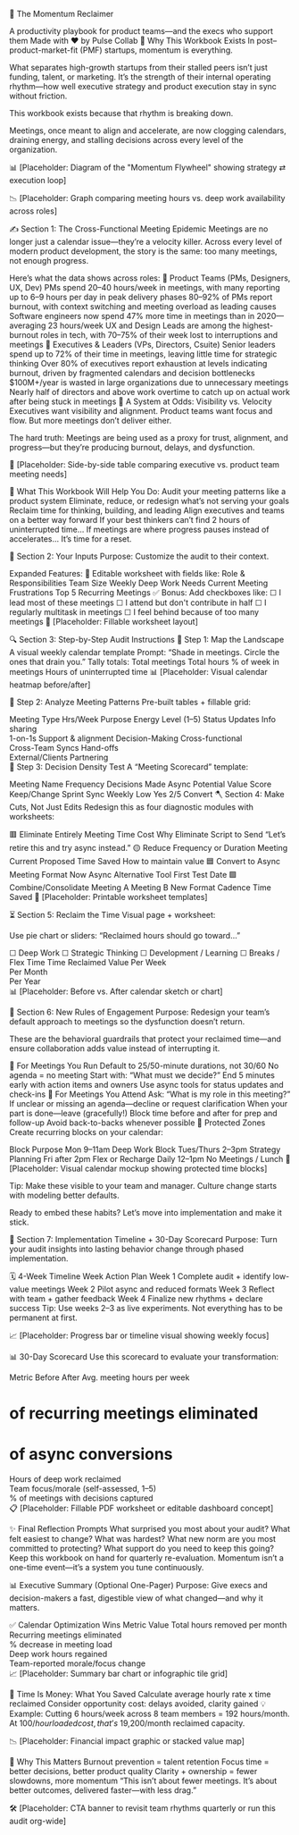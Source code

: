 📘 The Momentum Reclaimer

A productivity playbook for product teams—and the execs who support them
Made with ❤️ by Pulse Collab
👋 Why This Workbook Exists
In post–product-market-fit (PMF) startups, momentum is everything.

What separates high-growth startups from their stalled peers isn’t just funding, talent, or marketing. It’s the strength of their internal operating rhythm—how well executive strategy and product execution stay in sync without friction.

This workbook exists because that rhythm is breaking down.

Meetings, once meant to align and accelerate, are now clogging calendars, draining energy, and stalling decisions across every level of the organization.

📊 [Placeholder: Diagram of the "Momentum Flywheel" showing strategy ⇄ execution loop]

📉 [Placeholder: Graph comparing meeting hours vs. deep work availability across roles]

✍️ Section 1: The Cross-Functional Meeting Epidemic
Meetings are no longer just a calendar issue—they’re a velocity killer. Across every level of modern product development, the story is the same: too many meetings, not enough progress.

Here’s what the data shows across roles:
🧠 Product Teams (PMs, Designers, UX, Dev)
PMs spend 20–40 hours/week in meetings, with many reporting up to 6–9 hours per day in peak delivery phases
80–92% of PMs report burnout, with context switching and meeting overload as leading causes
Software engineers now spend 47% more time in meetings than in 2020—averaging 23 hours/week
UX and Design Leads are among the highest-burnout roles in tech, with 70–75% of their week lost to interruptions and meetings
👔 Executives & Leaders (VPs, Directors, Csuite)
Senior leaders spend up to 72% of their time in meetings, leaving little time for strategic thinking
Over 80% of executives report exhaustion at levels indicating burnout, driven by fragmented calendars and decision bottlenecks
$100M+/year is wasted in large organizations due to unnecessary meetings
Nearly half of directors and above work overtime to catch up on actual work after being stuck in meetings
🔄 A System at Odds: Visibility vs. Velocity
Executives want visibility and alignment. Product teams want focus and flow. But more meetings don’t deliver either.

The hard truth: Meetings are being used as a proxy for trust, alignment, and progress—but they’re producing burnout, delays, and dysfunction.

📌 [Placeholder: Side-by-side table comparing executive vs. product team meeting needs]

🧭 What This Workbook Will Help You Do:
Audit your meeting patterns like a product system
Eliminate, reduce, or redesign what’s not serving your goals
Reclaim time for thinking, building, and leading
Align executives and teams on a better way forward
If your best thinkers can’t find 2 hours of uninterrupted time… If meetings are where progress pauses instead of accelerates… It’s time for a reset.

🧾 Section 2: Your Inputs
Purpose: Customize the audit to their context.

Expanded Features:
📝 Editable worksheet with fields like:
Role & Responsibilities
Team Size
Weekly Deep Work Needs
Current Meeting Frustrations
Top 5 Recurring Meetings
✅ Bonus: Add checkboxes like:
☐ I lead most of these meetings
☐ I attend but don't contribute in half
☐ I regularly multitask in meetings
☐ I feel behind because of too many meetings
📄 [Placeholder: Fillable worksheet layout]

🔍 Section 3: Step-by-Step Audit Instructions
🔹 Step 1: Map the Landscape
A visual weekly calendar template
Prompt: “Shade in meetings. Circle the ones that drain you.”
Tally totals:
Total meetings
Total hours
% of week in meetings
Hours of uninterrupted time
📊 [Placeholder: Visual calendar heatmap before/after]

🔹 Step 2: Analyze Meeting Patterns
Pre-built tables + fillable grid:

Meeting Type	Hrs/Week	Purpose	Energy Level (1–5)
Status Updates		Info sharing	
1-on-1s		Support & alignment	
Decision-Making		Cross-functional	
Cross-Team Syncs		Hand-offs	
External/Clients		Partnering	
🔹 Step 3: Decision Density Test
A “Meeting Scorecard” template:

Meeting Name	Frequency	Decisions Made	Async Potential	Value Score	Keep/Change
Sprint Sync	Weekly	Low	Yes	2/5	Convert
🪓 Section 4: Make Cuts, Not Just Edits
Redesign this as four diagnostic modules with worksheets:

🟥 Eliminate Entirely
Meeting	Time Cost	Why Eliminate	Script to Send
“Let’s retire this and try async instead.”
🟡 Reduce Frequency or Duration
Meeting	Current	Proposed	Time Saved	How to maintain value
🟦 Convert to Async
Meeting	Format Now	Async Alternative	Tool	First Test Date
🟩 Combine/Consolidate
Meeting A	Meeting B	New Format	Cadence	Time Saved
📑 [Placeholder: Printable worksheet templates]

⏳ Section 5: Reclaim the Time
Visual page + worksheet:

Use pie chart or sliders: “Reclaimed hours should go toward…”

☐ Deep Work
☐ Strategic Thinking
☐ Development / Learning
☐ Breaks / Flex Time
Time Reclaimed	Value
Per Week	
Per Month	
Per Year	
📊 [Placeholder: Before vs. After calendar sketch or chart]

📅 Section 6: New Rules of Engagement
Purpose: Redesign your team’s default approach to meetings so the dysfunction doesn’t return.

These are the behavioral guardrails that protect your reclaimed time—and ensure collaboration adds value instead of interrupting it.

🧩 For Meetings You Run
Default to 25/50-minute durations, not 30/60
No agenda = no meeting
Start with: “What must we decide?”
End 5 minutes early with action items and owners
Use async tools for status updates and check-ins
🤔 For Meetings You Attend
Ask: “What is my role in this meeting?”
If unclear or missing an agenda—decline or request clarification
When your part is done—leave (gracefully!)
Block time before and after for prep and follow-up
Avoid back-to-backs whenever possible
🧱 Protected Zones
Create recurring blocks on your calendar:

Block	Purpose
Mon 9–11am	Deep Work Block
Tues/Thurs 2–3pm	Strategy Planning
Fri after 2pm	Flex or Recharge
Daily 12–1pm	No Meetings / Lunch
📅 [Placeholder: Visual calendar mockup showing protected time blocks]

Tip: Make these visible to your team and manager. Culture change starts with modeling better defaults.

Ready to embed these habits? Let’s move into implementation and make it stick.

📆 Section 7: Implementation Timeline + 30-Day Scorecard
Purpose: Turn your audit insights into lasting behavior change through phased implementation.

🗓️ 4-Week Timeline
Week	Action Plan
Week 1	Complete audit + identify low-value meetings
Week 2	Pilot async and reduced formats
Week 3	Reflect with team + gather feedback
Week 4	Finalize new rhythms + declare success
Tip: Use weeks 2–3 as live experiments. Not everything has to be permanent at first.

📈 [Placeholder: Progress bar or timeline visual showing weekly focus]

📊 30-Day Scorecard
Use this scorecard to evaluate your transformation:

Metric	Before	After
Avg. meeting hours per week		
# of recurring meetings eliminated		
# of async conversions		
Hours of deep work reclaimed		
Team focus/morale (self-assessed, 1–5)		
% of meetings with decisions captured		
📋 [Placeholder: Fillable PDF worksheet or editable dashboard concept]

✨ Final Reflection Prompts
What surprised you most about your audit?
What felt easiest to change? What was hardest?
What new norm are you most committed to protecting?
What support do you need to keep this going?
Keep this workbook on hand for quarterly re-evaluation. Momentum isn’t a one-time event—it’s a system you tune continuously.

📊 Executive Summary (Optional One-Pager)
Purpose: Give execs and decision-makers a fast, digestible view of what changed—and why it matters.

✅ Calendar Optimization Wins
Metric	Value
Total hours removed per month	
Recurring meetings eliminated	
% decrease in meeting load	
Deep work hours regained	
Team-reported morale/focus change	
📈 [Placeholder: Summary bar chart or infographic tile grid]

💸 Time Is Money: What You Saved
Calculate average hourly rate x time reclaimed
Consider opportunity cost: delays avoided, clarity gained
💡 Example: Cutting 6 hours/week across 8 team members = 192 hours/month. At $100/hour loaded cost, that’s ~$19,200/month reclaimed capacity.

📉 [Placeholder: Financial impact graphic or stacked value map]

💬 Why This Matters
Burnout prevention = talent retention
Focus time = better decisions, better product quality
Clarity + ownership = fewer slowdowns, more momentum
“This isn’t about fewer meetings. It’s about better outcomes, delivered faster—with less drag.”

🛠️ [Placeholder: CTA banner to revisit team rhythms quarterly or run this audit org-wide]
